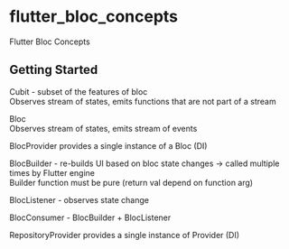 # flutter_bloc_concepts

Flutter Bloc Concepts

## Getting Started

Cubit - subset of the features of bloc<br>
Observes stream of states, emits functions that are not part of a stream

Bloc<br>
Observes stream of states, emits stream of events

BlocProvider provides a single instance of a Bloc (DI)

BlocBuilder - re-builds UI based on bloc state changes -> called multiple times by Flutter engine<br>
Builder function must be pure (return val depend on function arg)

BlocListener - observes state change

BlocConsumer - BlocBuilder + BlocListener

RepositoryProvider provides a single instance of Provider (DI)